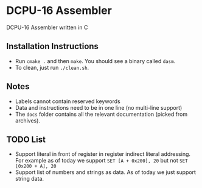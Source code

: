 # DCPU-16 Assembler

DCPU-16 Assembler written in C

## Installation Instructions
* Run `cmake .` and then `make`. You should see a binary called `dasm`.
* To clean, just run `./clean.sh`.

## Notes

* Labels cannot contain reserved keywords
* Data and instructions need to be in one line (no multi-line support)
* The `docs` folder contains all the relevant documentation (picked from archives).

## TODO List
* Support literal in front of register in register indirect literal addressing.
For example as of today we support `SET [A + 0x200], 20` but not `SET [0x200 + A], 20`
* Support list of numbers and strings as data. As of today we just support string data.
